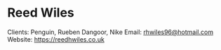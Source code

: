 # Reed Wiles

Clients: Penguin, Rueben Dangoor, Nike
Email: rhwiles96@hotmail.com 
Website: https://reedhwiles.co.uk
